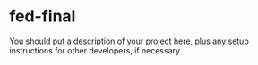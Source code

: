 # fed-final

You should put a description of your project here, plus any setup instructions for other developers, if necessary.